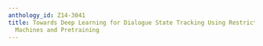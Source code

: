 ```yaml
---
anthology_id: Z14-3041
title: Towards Deep Learning for Dialogue State Tracking Using Restricted Bolzman
  Machines and Pretraining
---
```

